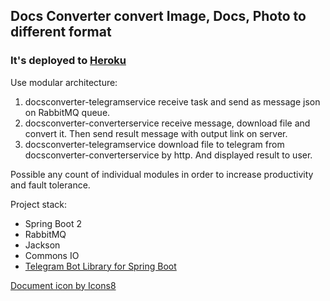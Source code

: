 ## Docs Converter convert Image, Docs, Photo to different format

### It's deployed to [Heroku](https://docsconverter-telegramservice)

Use modular architecture:
1. docsconverter-telegramservice receive task and send as message json on RabbitMQ queue.
2. docsconverter-converterservice receive message, download file and convert it. Then send result message with output link on server.
3. docsconverter-telegramservice download file to telegram from docsconverter-converterservice by http. And displayed result to user.

Possible any count of individual modules in order to increase productivity and fault tolerance.

Project stack:
- Spring Boot 2
- RabbitMQ
- Jackson
- Commons IO
- [Telegram Bot Library for Spring Boot](https://github.com/xabgesagtx/telegram-spring-boot-starter)

[Document icon by Icons8](https://icons8.com/icons/set/document)